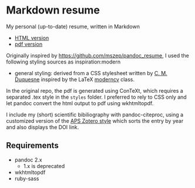 # Markdown resume

My personal (up-to-date) resume, written in Markdown

- [HTML version](http://htmlpreview.github.io/?https://github.com/carmelom/resume/blob/master/output/resume.html)
- [pdf version](output/resume.pdf)

Originally inspired by <https://github.com/mszep/pandoc_resume>, I used the following styling sources as inspiration:modern

- general styling: derived from a CSS stylesheet written by [C. M. Duquesne](https://github.com/chmduquesne/resume) inspired by the LaTeX [moderncv](https://ctan.org/pkg/moderncv) class.

In the original repo, the pdf is generated using ConTeXt, which requires a separated .tex style in the `styles` folder. I preferred to rely to CSS only and let pandoc convert the html output to pdf using wkhtmltopdf.

I include my (short) scientific bibiliography with pandoc-citeproc, using a customized version of the [APS Zotero style](https://www.zotero.org/styles/american-physics-society) which sorts the entry by year and also displays the DOI link.


## Requirements

- pandoc 2.x
    - 1.x is deprecated
- wkhtmltopdf
- ruby-sass
